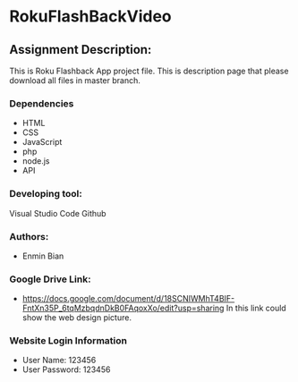 # RokuFlashBackVideo


## Assignment Description:
This is Roku Flashback App project file. This is description page that please download all files in master branch.


### Dependencies
* HTML
* CSS
* JavaScript
* php
* node.js
* API

### Developing tool:
Visual Studio Code
Github

### Authors:
* Enmin Bian

### Google Drive Link:
* https://docs.google.com/document/d/18SCNIWMhT4BIF-FntXn35P_6tqMzbqdnDkB0FAqoxXo/edit?usp=sharing
In this link could show the web design picture.


### Website Login Information
* User Name: 123456
* User Password: 123456
